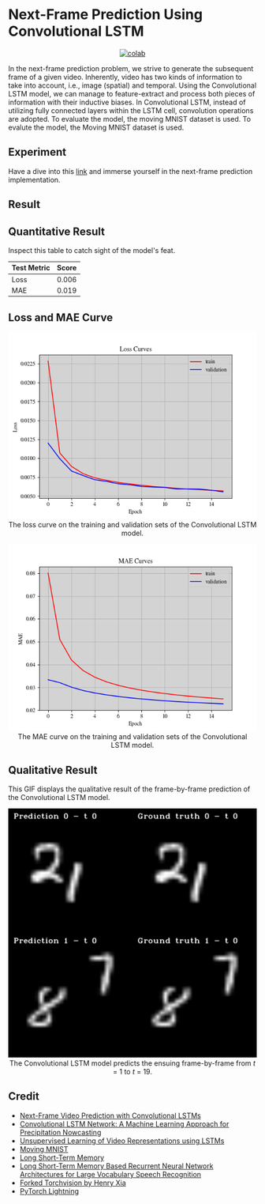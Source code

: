 # Next-Frame Prediction Using Convolutional LSTM


<div align="center">
    <a href="https://colab.research.google.com/github/reshalfahsi/next-frame-prediction/blob/master/Next_Frame_Prediction_Using_Convolutional_LSTM.ipynb"><img src="https://colab.research.google.com/assets/colab-badge.svg" alt="colab"></a>
    <br />
</div>


In the next-frame prediction problem, we strive to generate the subsequent frame of a given video. Inherently, video has two kinds of information to take into account, i.e., image (spatial) and temporal. Using the Convolutional LSTM model, we can manage to feature-extract and process both pieces of information with their inductive biases. In Convolutional LSTM, instead of utilizing fully connected layers within the LSTM cell, convolution operations are adopted. To evaluate the model, the moving MNIST dataset is used. To evalute the model, the Moving MNIST dataset is used.


## Experiment

Have a dive into this [link](https://colab.research.google.com/github/reshalfahsi/next-frame-prediction/blob/master/Next_Frame_Prediction_Using_Convolutional_LSTM.ipynb) and immerse yourself in the next-frame prediction implementation.


## Result

## Quantitative Result

Inspect this table to catch sight of the model's feat.

Test Metric  | Score
------------ | -------------
Loss         | 0.006
MAE          | 0.019


## Loss and MAE Curve

<p align="center"> <img src="https://github.com/reshalfahsi/next-frame-prediction/blob/master/assets/loss_curve.png" alt="loss_curve" > <br /> The loss curve on the training and validation sets of the Convolutional LSTM model. </p>

<p align="center"> <img src="https://github.com/reshalfahsi/next-frame-prediction/blob/master/assets/mae_curve.png" alt="mae_curve" > <br /> The MAE curve on the training and validation sets of the Convolutional LSTM model. </p>


## Qualitative Result

This GIF displays the qualitative result of the frame-by-frame prediction of the Convolutional LSTM model.

<p align="center"> <img src="https://github.com/reshalfahsi/next-frame-prediction/blob/master/assets/result.gif" alt="qualitative" > <br /> The Convolutional LSTM model predicts the ensuing frame-by-frame from <i>t</i> = 1 to <i>t</i> = 19. </p>


## Credit

- [Next-Frame Video Prediction with Convolutional LSTMs](https://keras.io/examples/vision/conv_lstm/)
- [Convolutional LSTM Network: A Machine Learning Approach for Precipitation Nowcasting](https://papers.nips.cc/paper/2015/file/07563a3fe3bbe7e3ba84431ad9d055af-Paper.pdf)
- [Unsupervised Learning of Video Representations using LSTMs](http://www.cs.toronto.edu/~nitish/unsup_video.pdf)
- [Moving MNIST](http://www.cs.toronto.edu/~nitish/unsupervised_video/)
- [Long Short-Term Memory](https://www.bioinf.jku.at/publications/older/2604.pdf)
- [Long Short-Term Memory Based Recurrent Neural Network Architectures for Large Vocabulary Speech Recognition](https://arxiv.org/pdf/1402.1128.pdf)
- [Forked Torchvision by Henry Xia](https://github.com/ehnryx/vision/tree/be6f398c0612c245b0019a286a99f80aca81de7d/torchvision/transforms)
- [PyTorch Lightning](https://lightning.ai/docs/pytorch/latest/)
